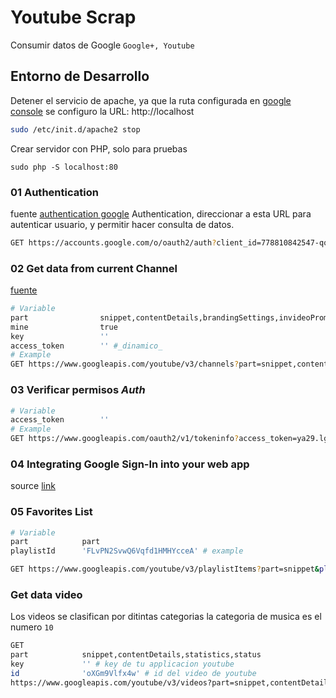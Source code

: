 # Youtube Scrap
Consumir datos de Google `Google+, Youtube`

## Entorno de Desarrollo
Detener el servicio de apache, ya que la ruta configurada en [google console](https://console.developers.google.com/) se configuro la URL: http://localhost
``` bash
sudo /etc/init.d/apache2 stop
```

Crear servidor con PHP, solo para pruebas
``` shell
sudo php -S localhost:80
```

### 01 Authentication
fuente [authentication google](https://developers.google.com/identity/sign-in/web/reference#googleusergetauthresponse)
Authentication, direccionar a esta URL para autenticar usuario, y permitir
hacer consulta de datos.
``` bash
GET https://accounts.google.com/o/oauth2/auth?client_id=778810842547-qqvoic08gga7plchr8ska7tsr5urj0d3.apps.googleusercontent.com&redirect_uri=http%3A%2F%2Flocalhost&scope=https://www.googleapis.com/auth/youtube&response_type=token
```

### 02 Get data from current Channel
[fuente](https://developers.google.com/youtube/v3/guides/auth/client-side-web-apps)
``` bash
# Variable
part				snippet,contentDetails,brandingSettings,invideoPromotion
mine				true
key					''
access_token		'' #_dinamico_
# Example
GET https://www.googleapis.com/youtube/v3/channels?part=snippet,contentDetails,brandingSettings,invideoPromotion&mine=true&key=AIzaSyAYsa0ljjyuQwSX1LQDwQ1WRlXiBVCwOKI&access_token=ya29.lgJVK0xoA7Lq_n3mfgGIf4DevEROHXcch_nV1tNtN8cVRIyZqpoxOjH-naUjDuPOuA
```

### 03 Verificar permisos *Auth*
``` bash
# Variable
access_token		''
# Example
GET https://www.googleapis.com/oauth2/v1/tokeninfo?access_token=ya29.lgLgeBAq5JBflrEwv4S-9m34nVO-aQ11ZKAMW1O0C0_WS5XHu5657Zm5KGx-68mo09k
```

### 04 Integrating Google Sign-In into your web app
source [link](https://developers.google.com/identity/sign-in/web/sign-in#before_you_begin)

### 05 Favorites List
``` bash
# Variable
part			part
playlistId		'FLvPN2SvwQ6Vqfd1HMHYcceA' # example

GET https://www.googleapis.com/youtube/v3/playlistItems?part=snippet&playlistId=FLvPN2SvwQ6Vqfd1HMHYcceA&key={YOUR_API_KEY}
```

### Get data video
Los videos se clasifican por ditintas categorias la categoria de musica es el numero `10`

``` bash
GET
part			snippet,contentDetails,statistics,status
key				'' # key de tu applicacion youtube
id				'oXGm9Vlfx4w' # id del video de youtube
https://www.googleapis.com/youtube/v3/videos?part=snippet,contentDetails,statistics,status&key=AIzaSyAYsa0ljjyuQwSX1LQDwQ1WRlXiBVCwOKI&id=oXGm9Vlfx4w
```
